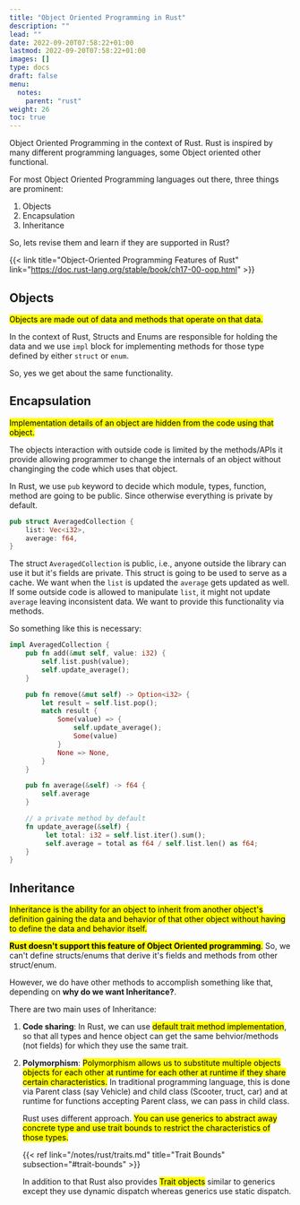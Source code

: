 ```yaml
---
title: "Object Oriented Programming in Rust"
description: ""
lead: ""
date: 2022-09-20T07:58:22+01:00
lastmod: 2022-09-20T07:58:22+01:00
images: []
type: docs
draft: false
menu: 
  notes:
    parent: "rust"
weight: 26
toc: true
---
```


Object Oriented Programming in the context of Rust. Rust is inspired by many different programming languages, some Object oriented other functional.

For most Object Oriented Programming languages out there, three things are prominent:

1. Objects
2. Encapsulation
3. Inheritance

So, lets revise them and learn if they are supported in Rust?

{{< link title="Object-Oriented Programming Features of Rust" link="https://doc.rust-lang.org/stable/book/ch17-00-oop.html" >}}

## Objects
<mark class="v">Objects are made out of data and methods that operate on that data.</mark>

In the context of Rust, Structs and Enums are responsible for holding the data and we use `impl` block for implementing methods for those type defined by either `struct` or `enum`. 

So, yes we get about the same functionality.

## Encapsulation
<mark class="v">Implementation details of an object are hidden from the code using that object.</mark>

The objects interaction with outside code is limited by the methods/APIs it provide allowing programmer to change the internals of an object without changinging the code which uses that object. 

In Rust, we use `pub` keyword to decide which module, types, function, method are going to be public. Since otherwise everything is private by default.

```rust
pub struct AveragedCollection {
    list: Vec<i32>,
    average: f64,
}
```

The struct `AveragedCollection` is public, i.e., anyone outside the library can use it but it's fields are private. This struct is going to be used to serve as a cache. We want when the `list` is updated the `average` gets updated as well. If some outside code is allowed to manipulate `list`, it might not update `average` leaving inconsistent data. We want to provide this functionality via methods.

So something like this is necessary:

```rust
impl AveragedCollection {
    pub fn add(&mut self, value: i32) {
        self.list.push(value);
        self.update_average();
    }

    pub fn remove(&mut self) -> Option<i32> {
        let result = self.list.pop();
        match result {
            Some(value) => {
                self.update_average();
                Some(value)
            }
            None => None,
        }
    }

    pub fn average(&self) -> f64 {
        self.average
    }

    // a private method by default
    fn update_average(&self) {
         let total: i32 = self.list.iter().sum();
         self.average = total as f64 / self.list.len() as f64;
    }
}
```

## Inheritance
<mark class="v">Inheritance is the ability for an object to inherit from another object's definition gaining the data and behavior of that other object without having to define the data and behavior itself.</mark>

<mark class="r">**Rust doesn't support this feature of Object Oriented programming**.</mark> So, we can't define structs/enums that derive it's fields and methods from other struct/enum. 

However, we do have other methods to accomplish something like that, depending on **why do we want Inheritance?**.

There are two main uses of Inheritance:
1. **Code sharing**: In Rust, we can use <mark class="b">default trait method implementation</mark>, so that all types and hence object can get the same behvior/methods (not fields) for which they use the same trait. 
2. **Polymorphism**: <mark class="v">Polymorphism allows us to substitute multiple objects objects for each other at runtime for each other at runtime if they share certain characteristics.</mark> In traditional programming language, this is done via Parent class (say Vehicle) and child class (Scooter, truct, car) and at runtime for functions accepting Parent class, we can pass in child class. 

    Rust uses different approach. <mark class="b">You can use generics to abstract away concrete type and use trait bounds to restrict the characteristics of those types.</mark>

    {{< ref link="/notes/rust/traits.md" title="Trait Bounds" subsection="#trait-bounds" >}} 

    In addition to that Rust also provides <mark class="b">Trait objects</mark> similar to generics except they use dynamic dispatch whereas generics use static dispatch.